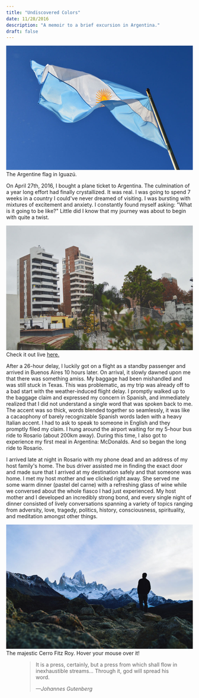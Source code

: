 ```yaml
---
title: "Undiscovered Colors"
date: 11/28/2016
description: "A memoir to a brief excursion in Argentina."
draft: false
---
```


![The Argentine flag in Iguazú](./bandera.jpg)
The Argentine flag in Iguazú.

On April 27th, 2016, I bought a plane ticket to Argentina. The culmination of a year long effort had finally crystallized. It was real. I was going to spend 7 weeks in a country I could've never dreamed of visiting. I was bursting with mixtures of excitement and anxiety. I constantly found myself asking: "What is it going to be like?" Little did I know that my journey was about to begin with quite a twist.

![Rosario, Santa Fe, Argentina](./casa.jpg)
Check it out live [here.](http://effulgence.io/12)

After a 26-hour delay, I luckily got on a flight as a standby passenger and arrived in Buenos Aires 10 hours later. On arrival, it slowly dawned upon me that there was something amiss. My baggage had been mishandled and was still stuck in Texas. This was problematic, as my trip was already off to a bad start with the weather-induced flight delay. I promptly walked up to the baggage claim and expressed my concern in Spanish, and immediately realized that I did not understand a single word that was spoken back to me. The accent was so thick, words blended together so seamlessly, it was like a cacaophony of barely recognizable Spanish words laden with a heavy Italian accent. I had to ask to speak to someone in English and they promptly filed my claim. I hung around the airport waiting for my 5-hour bus ride to Rosario (about 200km away). During this time, I also got to experience my first meal in Argentina: McDonalds. And so began the long ride to Rosario.

I arrived late at night in Rosario with my phone dead and an address of my host family's home. The bus driver assisted me in finding the exact door and made sure that I arrived at my destination safely and that someone was home. I met my host mother and we clicked right away. She served me some warm dinner (pastel del carne) with a refreshing glass of wine while we conversed about the whole fiasco I had just experienced. My host mother and I developed an incredibly strong bond, and every single night of dinner consisted of lively conversations spanning a variety of topics ranging from adversity, love, tragedy, politics, history, consciousness, spirituality, and meditation amongst other things.

![The majestic Cerro Fitz Roy](./fitz.jpg)
The majestic Cerro Fitz Roy. Hover your mouse over it!

<figure>
	<blockquote>
		<p>It is a press, certainly, but a press from which shall flow in inexhaustible streams… Through it, god will spread his word.</p>
		<footer>
			<cite>—Johannes Gutenberg</cite>
		</footer>
	</blockquote>
</figure>
